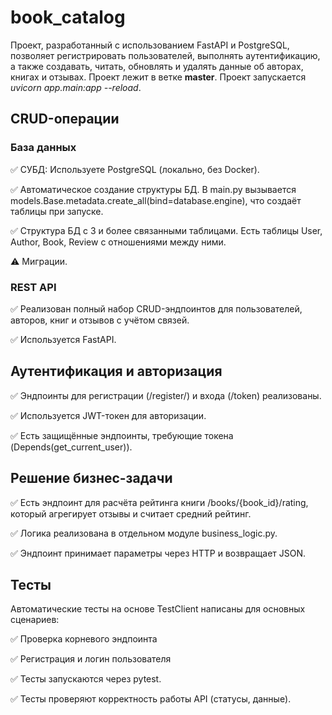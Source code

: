 # book_catalog
Проект, разработанный с использованием FastAPI и PostgreSQL, позволяет регистрировать пользователей, выполнять аутентификацию, а также создавать, читать, обновлять и удалять данные об авторах, книгах и отзывах. Проект лежит в ветке **master**. Проект запускается _uvicorn app.main:app --reload_.

## CRUD-операции
### База данных
✅ СУБД: Используете PostgreSQL (локально, без Docker).

✅ Автоматическое создание структуры БД. В main.py вызывается models.Base.metadata.create_all(bind=database.engine), что создаёт таблицы при запуске.

✅ Структура БД с 3 и более связанными таблицами. Есть таблицы User, Author, Book, Review с отношениями между ними.

⚠️ Миграции. 

### REST API
✅ Реализован полный набор CRUD-эндпоинтов для пользователей, авторов, книг и отзывов с учётом связей.

✅ Используется FastAPI.

## Аутентификация и авторизация
✅ Эндпоинты для регистрации (/register/) и входа (/token) реализованы.

✅ Используется JWT-токен для авторизации.

✅ Есть защищённые эндпоинты, требующие токена (Depends(get_current_user)).

## Решение бизнес-задачи
✅ Есть эндпоинт для расчёта рейтинга книги /books/{book_id}/rating, который агрегирует отзывы и считает средний рейтинг.

✅ Логика реализована в отдельном модуле business_logic.py.

✅ Эндпоинт принимает параметры через HTTP и возвращает JSON.

## Тесты
Автоматические тесты на основе TestClient написаны для основных сценариев:

✅ Проверка корневого эндпоинта

✅ Регистрация и логин пользователя

✅ Тесты запускаются через pytest.

✅ Тесты проверяют корректность работы API (статусы, данные).
